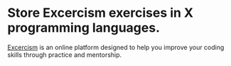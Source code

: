 # Store Excercism exercises in X programming languages.

[Excercism](https://exercism.io)  is an online platform designed to help you improve your coding skills through practice and mentorship.
